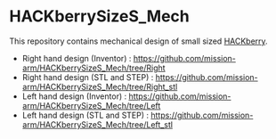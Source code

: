 # HACKberrySizeS_Mech

This repository contains mechanical design of small sized [HACKberry](https://github.com/mission-arm/HACKberry).

- Right hand design (Inventor) : https://github.com/mission-arm/HACKberrySizeS_Mech/tree/Right
- Right hand design (STL and STEP) : https://github.com/mission-arm/HACKberrySizeS_Mech/tree/Right_stl
- Left hand design (Inventor) : https://github.com/mission-arm/HACKberrySizeS_Mech/tree/Left
- Left hand design (STL and STEP) : https://github.com/mission-arm/HACKberrySizeS_Mech/tree/Left_stl
